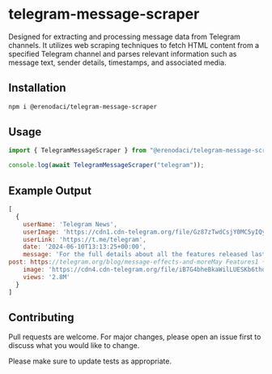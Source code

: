 # telegram-message-scraper

Designed for extracting and processing message data from Telegram channels. It utilizes web scraping techniques to fetch HTML content from a specified Telegram channel and parses relevant information such as message text, sender details, timestamps, and associated media.

## Installation

```bash
npm i @erenodaci/telegram-message-scraper
```

## Usage

```javascript
import { TelegramMessageScraper } from "@erenodaci/telegram-message-scraper";

console.log(await TelegramMessageScraper("telegram"));
```

## Example Output

```javascript
[
  {
    userName: 'Telegram News',
    userImage: 'https://cdn1.cdn-telegram.org/file/Gz87zTwdCsjY0MC5yIQyD_DcdFxuaWoRGpSnsHv12Cmbroq-RRSSGXCr7oaJMyHNqxELa-_-38PtV8L5Xp0n54qn0n19XTTt9UX0sUTlaRkTpLph5QEjLligC_aY-BM26g-E3gH4emL0z4saGwiJh_g0UB9jli62O2kmPzfMQ6SWlQLd4ZCpAj2b9AXbPnvFHv-5rDgjNeqjmJQHpbC7nXxeq6O5x-rtc7xEYB2Gbp4mzOXDUl1U5LH7P1t6VbHZKUiD9jaEIC0fhMdjUwcwFE4izBcST7aeFhhnmX22dhDOXjJLuRMhAK1FgZRrNOlvpt4JHunu2rme__eBXfgDWg.jpg',
    userLink: 'https://t.me/telegram',
    date: '2024-06-10T13:13:25+00:00',
    message: 'For the full details about all the features released last month, see our blog
post: https://telegram.org/blog/message-effects-and-moreMay Features1 • 2 • 3 • 4 • 5 • More',
    image: 'https://cdn4.cdn-telegram.org/file/iB7G4bheBkaWilLUESKb6thdE_q4n13_X_I9Wv5sDXCKrP1cgSCTLnEQQD0CEGGxzz2z3Hh9GvOk2Q3p_o_4TW68sMwY_rYes5bQ81e7pStXBjHjcrd4BC2wkc3_SWSCHxj4d-7ZVXUGcoRFB3eMPwEZnelZwo8xVJ2OK2Ujy4kuWVUr4E1uAKRjw5HvGMpM8j9lKjUy9CqIIerQD-acOK9stBxHP2nP-OuiWN40phglBkU60Or5J0CLUjidTH18Q5hGKXFlJq3R80d7x5QhFmLwZPq9NPsYhlTA0gOPoyXae3LgN6-L7FdhGcGSJ0EWypYPfR9BH8Crhn8n2zNSRA.jpg',
    views: '2.8M'
  }
]
```

## Contributing

Pull requests are welcome. For major changes, please open an issue first
to discuss what you would like to change.

Please make sure to update tests as appropriate.
